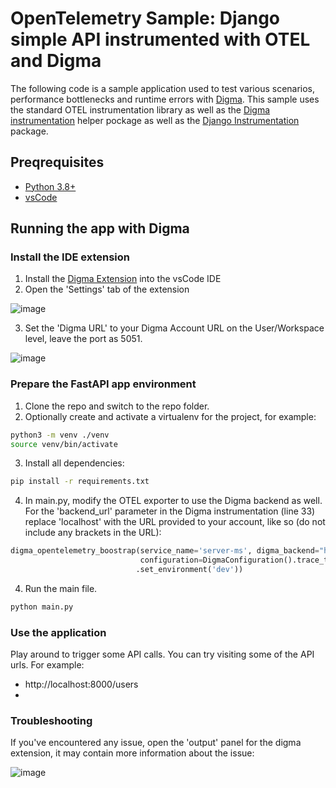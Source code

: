 # OpenTelemetry Sample: Django simple API instrumented with OTEL and Digma

The following code is a sample application used to test various scenarios, performance bottlenecks and runtime errors with [Digma](https://github.com/digma-ai/digma). This sample uses the standard OTEL instrumentation library as well as the [Digma instrumentation](https://github.com/digma-ai/opentelemetry-instrumentation-digma) helper pockage as well as the [Django Instrumentation](https://github.com/digma-ai/opentelemetry-instrumentation-digma-django) package.

## Preqrequisites
- [Python 3.8+](https://www.python.org/downloads/)
- [vsCode](https://code.visualstudio.com/download)

## Running the app with Digma

### Install the IDE extension

1. Install the [Digma Extension](https://marketplace.visualstudio.com/items?itemName=digma.digma) into the vsCode IDE
2. Open the 'Settings' tab of the extension

![image](https://user-images.githubusercontent.com/93863/165008075-96fa40cd-a566-4c69-9481-195f69f3c425.png)

3. Set the 'Digma URL' to your Digma Account URL on the User/Workspace level, leave the port as 5051. 

![image](https://user-images.githubusercontent.com/93863/165008209-c832fc43-0600-48e9-9324-a5c9f8e4b904.png)

### Prepare the FastAPI app environment

1. Clone the repo and switch to the repo folder. 
2. Optionally create and activate a virtualenv for the project, for example:
```bash
python3 -m venv ./venv
source venv/bin/activate
```

3. Install all dependencies:
```bash
pip install -r requirements.txt
```

4. In main.py, modify the OTEL exporter to use the Digma backend as well. For the 'backend_url' parameter in the Digma instrumentation (line 33) replace 'localhost' with the URL provided to your account, like so (do not include any brackets in the URL):

```python
digma_opentelemetry_boostrap(service_name='server-ms', digma_backend="http://[ACCOUNT_URL]:5050",
                             configuration=DigmaConfiguration().trace_this_package()
                            .set_environment('dev'))
```

4. Run the main file.

```bash
python main.py
```

### Use the application

Play around to trigger some API calls. You can try visiting some of the API urls. 
For example:

- http://localhost:8000/users
- 
### Troubleshooting

If you've encountered any issue, open the 'output' panel for the digma extension, it may contain more information about the issue:

![image](https://user-images.githubusercontent.com/93863/165012583-9d154ea5-7378-466b-a6cc-686d4b5261e3.png)

